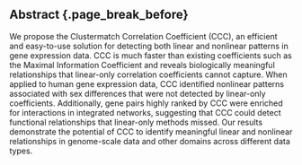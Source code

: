 ## Abstract {.page_break_before}

We propose the Clustermatch Correlation Coefficient (CCC), an efficient and easy-to-use solution for detecting both linear and nonlinear patterns in gene expression data.
CCC is much faster than existing coefficients such as the Maximal Information Coefficient and reveals biologically meaningful relationships that linear-only correlation coefficients cannot capture.
When applied to human gene expression data, CCC identified nonlinear patterns associated with sex differences that were not detected by linear-only coefficients.
Additionally, gene pairs highly ranked by CCC were enriched for interactions in integrated networks, suggesting that CCC could detect functional relationships that linear-only methods missed.
Our results demonstrate the potential of CCC to identify meaningful linear and nonlinear relationships in genome-scale data and other domains across different data types.
